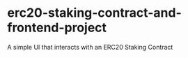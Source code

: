 # erc20-staking-contract-and-frontend-project
A simple UI that interacts with an ERC20 Staking Contract
